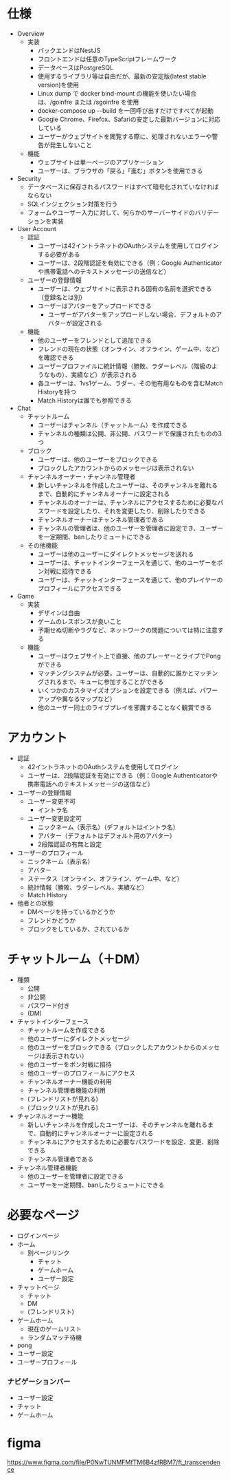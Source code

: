 # 仕様

- Overview
    - 実装
        - バックエンドはNestJS
        - フロントエンドは任意のTypeScriptフレームワーク
        - データベースはPostgreSQL
        - 使用するライブラリ等は自由だが、最新の安定版(latest stable version)を使用
        - Linux dump で docker bind-mount の機能を使いたい場合は、/goinfre または /sgoinfre を使用
        - docker-compose up --build を一回呼び出すだけですべてが起動
        - Google Chrome、Firefox、Safariの安定した最新バージョンに対応している
        - ユーザーがウェブサイトを閲覧する際に、処理されないエラーや警告が発生しないこと
    - 機能
        - ウェブサイトは単一ページのアプリケーション
        - ユーザーは、ブラウザの「戻る」「進む」ボタンを使用できる
- Security
    - データベースに保存されるパスワードはすべて暗号化されていなければならない
    - SQLインジェクション対策を行う
    - フォームやユーザー入力に対して、何らかのサーバーサイドのバリデーションを実装
- User Account
    - 認証
        - ユーザーは42イントラネットのOAuthシステムを使用してログインする必要がある
        - ユーザーは、2段階認証を有効にできる（例：Google Authenticatorや携帯電話へのテキストメッセージの送信など）
    - ユーザーの登録情報
        - ユーザーは、ウェブサイトに表示される固有の名前を選択できる（登録名とは別）
        - ユーザーはアバターをアップロードできる
            - ユーザーがアバターをアップロードしない場合、デフォルトのアバターが設定される
    - 機能
        - 他のユーザーをフレンドとして追加できる
        - フレンドの現在の状態（オンライン、オフライン、ゲーム中、など）を確認できる
        - ユーザープロファイルに統計情報（勝敗、ラダーレベル（階級のようなもの）、実績など）が表示される
        - 各ユーザーは、1vs1ゲーム、ラダー、その他有用なものを含むMatch Historyを持つ
        - Match Historyは誰でも参照できる
- Chat
    - チャットルーム
        - ユーザーはチャンネル（チャットルーム）を作成できる
        - チャンネルの種類は公開、非公開、パスワードで保護されたものの3つ
    - ブロック
        - ユーザーは、他のユーザーをブロックできる
        - ブロックしたアカウントからのメッセージは表示されない
    - チャンネルオーナー・チャンネル管理者
        - 新しいチャンネルを作成したユーザーは、そのチャンネルを離れるまで、自動的にチャンネルオーナーに設定される
        - チャンネルのオーナーは、チャンネルにアクセスするために必要なパスワードを設定したり、それを変更したり、削除したりできる
        - チャンネルオーナーはチャンネル管理者である
        - チャンネルの管理者は、他のユーザーを管理者に設定でき、ユーザーを一定期間、banしたりミュートにできる
    - その他機能
        - ユーザーは他のユーザーにダイレクトメッセージを送れる
        - ユーザーは、チャットインターフェースを通じて、他のユーザーをポン対戦に招待できる
        - ユーザーは、チャットインターフェースを通じて、他のプレイヤーのプロフィールにアクセスできる
- Game
    - 実装
        - デザインは自由
        - ゲームのレスポンスが良いこと
        - 予期せぬ切断やラグなど、ネットワークの問題については特に注意する
    - 機能
        - ユーザーはウェブサイト上で直接、他のプレーヤーとライブでPongができる
        - マッチングシステムが必要。ユーザーは、自動的に誰かとマッチングされるまで、キューに参加することができる
        - いくつかのカスタマイズオプションを設定できる（例えば、パワーアップや異なるマップなど）
        - 他のユーザー同士のライブプレイを邪魔することなく観賞できる

# アカウント

- 認証
    - 42イントラネットのOAuthシステムを使用してログイン
    - ユーザーは、2段階認証を有効にできる（例：Google Authenticatorや携帯電話へのテキストメッセージの送信など）
- ユーザーの登録情報
    - ユーザー変更不可
        - イントラ名
    - ユーザー変更設定可
        - ニックネーム（表示名）（デフォルトはイントラ名）
        - アバター（デフォルトはデフォルト用のアバター）
        - 2段階認証の有無と設定
- ユーザーのプロフィール
    - ニックネーム（表示名）
    - アバター
    - ステータス（オンライン、オフライン、ゲーム中、など）
    - 統計情報（勝敗、ラダーレベル、実績など）
    - Match History
- 他者との状態
    - DMページを持っているかどうか
    - フレンドかどうか
    - ブロックをしているか、されているか

# チャットルーム（＋DM）

- 種類
    - 公開
    - 非公開
    - パスワード付き
    - (DM)
- チャットインターフェース
    - チャットルームを作成できる
    - 他のユーザーにダイレクトメッセージ
    - 他のユーザーをブロックできる（ブロックしたアカウントからのメッセージは表示されない）
    - 他のユーザーをポン対戦に招待
    - 他のユーザーのプロフィールにアクセス
    - チャンネルオーナー機能の利用
    - チャンネル管理者機能の利用
    - (フレンドリストが見れる)
    - (ブロックリストが見れる)
- チャンネルオーナー機能
    - 新しいチャンネルを作成したユーザーは、そのチャンネルを離れるまで、自動的にチャンネルオーナーに設定される
    - チャンネルにアクセスするために必要なパスワードを設定、変更、削除できる
    - チャンネル管理者である
- チャンネル管理者機能
    - 他のユーザーを管理者に設定できる
    - ユーザーを一定期間、banしたりミュートにできる

# 必要なページ

- ログインページ
- ホーム
    - 別ページリンク
        - チャット
        - ゲームホーム
        - ユーザー設定
- チャットページ
    - チャット
    - DM
    - (フレンドリスト)
- ゲームホーム
    - 現在のゲームリスト
    - ランダムマッチ待機
- pong
- ユーザー設定
- ユーザープロフィール

### ナビゲーションバー

- ユーザー設定
- チャット
- ゲームホーム

# figma

https://www.figma.com/file/P0NwTUNMFMfTM6B4zfRBM7/ft_transcendence
